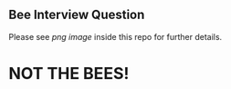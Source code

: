 ﻿## Bee Interview Question

Please see *png image* inside this repo for further details.

# NOT THE BEES!
